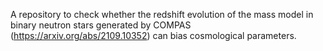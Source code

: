 A repository to check whether the redshift evolution of the mass model in binary neutron stars generated by COMPAS (https://arxiv.org/abs/2109.10352) can bias cosmological parameters.
